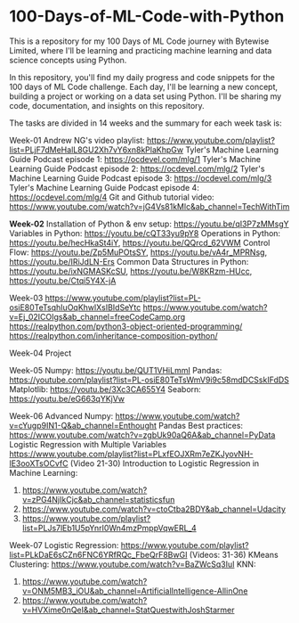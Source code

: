 # 100-Days-of-ML-Code-with-Python
This is a repository for my 100 Days of ML Code journey with Bytewise Limited, where I'll be learning and practicing machine learning and data science concepts using Python.  

In this repository, you'll find my daily progress and code snippets for the 100 days of ML Code challenge. Each day, I'll be learning a new concept, building a project or working on a data set using Python. I'll be sharing my code, documentation, and insights on this repository.

The tasks are divided in 14 weeks and the summary for each week task is:

Week-01
Andrew NG's video playlist: https://www.youtube.com/playlist?list=PLjF7dMeHalL8GU2Xh7vY6xn8kPlaKhpGw
Tyler's Machine Learning Guide Podcast episode 1: https://ocdevel.com/mlg/1
Tyler's Machine Learning Guide Podcast episode 2: https://ocdevel.com/mlg/2
Tyler's Machine Learning Guide Podcast episode 3: https://ocdevel.com/mlg/3
Tyler's Machine Learning Guide Podcast episode 4: https://ocdevel.com/mlg/4
Git and Github tutorial video: https://www.youtube.com/watch?v=jG4Vs81kMlc&ab_channel=TechWithTim

**Week-02**
Installation of Python & env setup: https://youtu.be/qI3P7zMMsgY
Variables in Python: https://youtu.be/cQT33yu9pY8
Operations in Python: https://youtu.be/hecHkaSt4iY, https://youtu.be/QQrcd_62VWM
Control Flow: https://youtu.be/Zp5MuPOtsSY, https://youtu.be/vA4r_MPRNsg, https://youtu.be/IRiJdLN-Ers
Common Data Structures in Python: https://youtu.be/ixNGMASKcSU, https://youtu.be/W8KRzm-HUcc, https://youtu.be/Ctqi5Y4X-jA

Week-03
https://www.youtube.com/playlist?list=PL-osiE80TeTsqhIuOqKhwlXsIBIdSeYtc 
https://www.youtube.com/watch?v=Ej_02ICOIgs&ab_channel=freeCodeCamp.org
https://realpython.com/python3-object-oriented-programming/
https://realpython.com/inheritance-composition-python/

Week-04
Project 

Week-05
Numpy: https://youtu.be/QUT1VHiLmmI
Pandas: https://youtube.com/playlist?list=PL-osiE80TeTsWmV9i9c58mdDCSskIFdDS
Matplotlib: https://youtu.be/3Xc3CA655Y4
Seaborn: https://youtu.be/eG663qYKjVw

Week-06
Advanced Numpy: https://www.youtube.com/watch?v=cYugp9IN1-Q&ab_channel=Enthought
Pandas Best practices: https://www.youtube.com/watch?v=zgbUk90aQ6A&ab_channel=PyData
Logistic Regression with Multiple Variables https://www.youtube.com/playlist?list=PLxfEOJXRm7eZKJyovNH-lE3ooXTsOCvfC (Video 21-30)
Introduction to Logistic Regression in Machine Learning: 
1. https://www.youtube.com/watch?v=zPG4NjIkCjc&ab_channel=statisticsfun
2. https://www.youtube.com/watch?v=ctoCtba2BDY&ab_channel=Udacity
3. https://www.youtube.com/playlist?list=PLJs7lEb1U5pYnrI0Wn4mzPmppVqwERL_4

Week-07
Logistic Regression: https://www.youtube.com/playlist?list=PLkDaE6sCZn6FNC6YRfRQc_FbeQrF8BwGI (Videos: 31-36)
KMeans Clustering: https://www.youtube.com/watch?v=BaZWcSq3IuI
KNN: 
1. https://www.youtube.com/watch?v=ONM5MB3_iOU&ab_channel=ArtificialIntelligence-AllinOne 
2. https://www.youtube.com/watch?v=HVXime0nQeI&ab_channel=StatQuestwithJoshStarmer 

